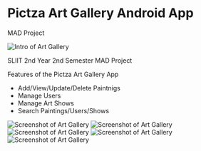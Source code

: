 # Pictza Art Gallery Android App 
 MAD Project

![Intro of Art Gallery](https://raw.githubusercontent.com/Fasliya/Pictza-Art-Gallery-App/master/screenshots/a.png)
 
 SLIIT 2nd Year 2nd Semester MAD Project
 
 Features of the Pictza Art Gallery App
 - Add/View/Update/Delete Paintnigs
 - Manage Users
 - Manage Art Shows
 - Search Paintings/Users/Shows
  
![Screenshot of Art Gallery](https://raw.githubusercontent.com/Fasliya/Pictza-Art-Gallery-App/master/screenshots/b.png)
![Screenshot of Art Gallery](https://raw.githubusercontent.com/Fasliya/Pictza-Art-Gallery-App/master/screenshots/c.png)
![Screenshot of Art Gallery](https://raw.githubusercontent.com/Fasliya/Pictza-Art-Gallery-App/master/screenshots/d.png)
![Screenshot of Art Gallery](https://raw.githubusercontent.com/Fasliya/Pictza-Art-Gallery-App/master/screenshots/e.png)
![Screenshot of Art Gallery](https://raw.githubusercontent.com/Fasliya/Pictza-Art-Gallery-App/master/screenshots/f.png)
